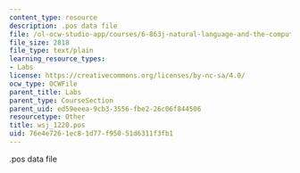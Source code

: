```yaml
---
content_type: resource
description: .pos data file
file: /ol-ocw-studio-app/courses/6-863j-natural-language-and-the-computer-representation-of-knowledge-spring-2003/76e4e7261ec81d77f95051d6311f3fb1_wsj_1220.pos
file_size: 2818
file_type: text/plain
learning_resource_types:
- Labs
license: https://creativecommons.org/licenses/by-nc-sa/4.0/
ocw_type: OCWFile
parent_title: Labs
parent_type: CourseSection
parent_uid: ed59eeea-9cb3-3556-fbe2-26c06f844506
resourcetype: Other
title: wsj_1220.pos
uid: 76e4e726-1ec8-1d77-f950-51d6311f3fb1
---
```

.pos data file
